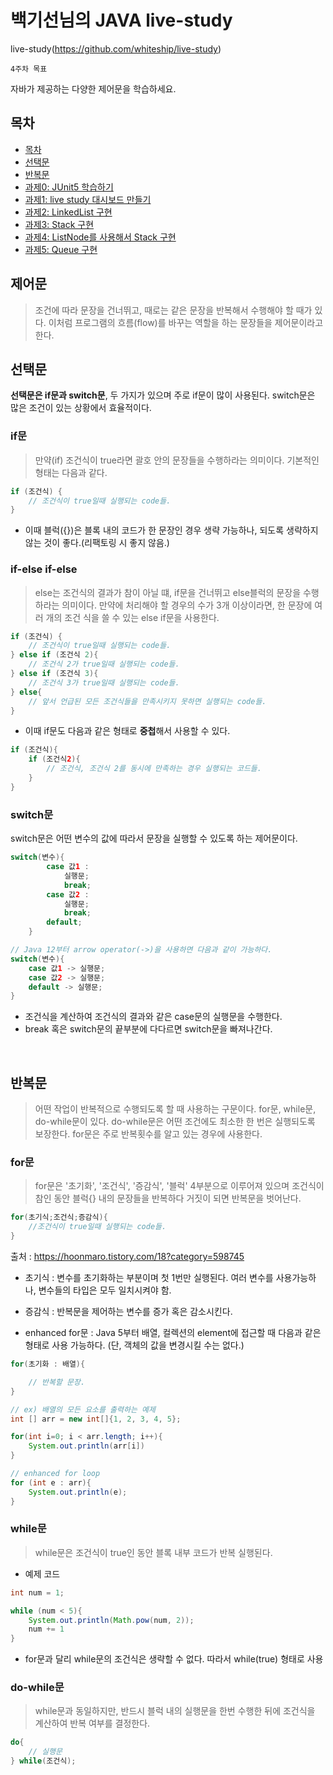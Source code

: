 # 백기선님의 JAVA live-study

live-study(https://github.com/whiteship/live-study)

`4주차 목표`

자바가 제공하는 다양한 제어문을 학습하세요.

## 목차
<!-- TOC -->

- [목차](#목차)
- [선택문](#선택문)
- [반복문](#반복문)
- [과제0: JUnit5 학습하기](#과제0:-JUnit5-학습하기)
- [과제1: live study 대시보드 만들기](#과제1:-live-study-대시보드-만들기)
- [과제2: LinkedList 구현](#과제2:-LinkedList-구현)
- [과제3: Stack 구현](#과제3:-Stack-구현)
- [과제4: ListNode를 사용해서 Stack 구현](#과제4:-ListNode를-사용해서-Stack-구현)
- [과제5: Queue 구현](#과제5:-Queue-구현)

## 제어문
> 조건에 따라 문장을 건너뛰고, 때로는 같은 문장을 반복해서 수행해야 할 때가 있다. 이처럼 프로그램의 흐름(flow)를 바꾸는 역할을 하는 문장들을 제어문이라고 한다.

## 선택문

**선택문은 if문과 switch문**, 두 가지가 있으며 주로 if문이 많이 사용된다.
switch문은 많은 조건이 있는 상황에서 효율적이다.

### if문
>만약(if) 조건식이 true라면 괄호 안의 문장들을 수행하라는 의미이다. 기본적인 형태는 다음과 같다.

~~~java
if (조건식) {
    // 조건식이 true일때 실행되는 code들.
}
~~~

* 이때 블럭({})은 블록 내의 코드가 한 문장인 경우 생략 가능하나, 되도록 생략하지 않는 것이 좋다.(리팩토링 시 좋지 않음.)


### if-else if-else
> else는 조건식의 결과가 참이 아닐 떄, if문을 건너뛰고 else블럭의 문장을 수행하라는 의미이다. 만약에 처리해야 할 경우의 수가 3개 이상이라면, 한 문장에 여러 개의 조건 식을 쓸 수 있는 else if문을 사용한다.

~~~java
if (조건식) {
    // 조건식이 true일때 실행되는 code들.
} else if (조건식 2){
    // 조건식 2가 true일때 실행되는 code들.
} else if (조건식 3){
    // 조건식 3가 true일때 실행되는 code들.
} else{
    // 앞서 언급된 모든 조건식들을 만족시키지 못하면 실행되는 code들.
}
~~~

* 이때 if문도 다음과 같은 형태로 **중첩**해서 사용할 수 있다.
~~~java
if (조건식){
    if (조건식2){
        // 조건식, 조건식 2를 동시에 만족하는 경우 실행되는 코드들.
    }
}
~~~

### switch문

switch문은 어떤 변수의 값에 따라서 문장을 실행할 수 있도록 하는 제어문이다.

~~~java
switch(변수){
        case 값1 : 
            실행문; 
            break;
        case 값2 : 
            실행문; 
            break;  
        default;    
    }

// Java 12부터 arrow operator(->)을 사용하면 다음과 같이 가능하다.
switch(변수){
    case 값1 -> 실행문;
    case 값2 -> 실행문;
    default -> 실행문;
}
~~~

* 조건식을 계산하여 조건식의 결과와 같은 case문의 실행문을 수행한다.
* break 혹은 switch문의 끝부분에 다다르면 switch문을 빠져나간다.

<br>

## 반복문
> 어떤 작업이 반복적으로 수행되도록 할 때 사용하는 구문이다. for문, while문, do-while문이 있다. do-while문은 어떤 조건에도 최소한 한 번은 실행되도록 보장한다. for문은 주로 반복횟수를 알고 있는 경우에 사용한다.


### for문
> for문은 '초기화', '조건식', '증감식', '블럭' 4부분으로 이루어져 있으며 조건식이 참인 동안 블럭{} 내의 문장들을 반복하다 거짓이 되면 반복문을 벗어난다.

~~~java
for(초기식;조건식;증감식){
    //조건식이 true일때 실행되는 code들.
}
~~~
출처 : https://hoonmaro.tistory.com/18?category=598745

* 초기식 : 변수를 초기화하는 부분이며 첫 1번만 실행된다.
여러 변수를 사용가능하나, 변수들의 타입은 모두 일치시켜야 함.

* 증감식 : 반복문을 제어하는 변수를 증가 혹은 감소시킨다. 

* enhanced for문 : Java 5부터 배열, 컬렉션의 element에 접근할 때
다음과 같은 형태로 사용 가능하다. (단, 객체의 값을 변경시킬 수는 없다.)

~~~java
for(초기화 : 배열){

    // 반복할 문장.
}

// ex) 배열의 모든 요소를 출력하는 예제
int [] arr = new int[]{1, 2, 3, 4, 5};

for(int i=0; i < arr.length; i++){
    System.out.println(arr[i])
}

// enhanced for loop
for (int e : arr){
    System.out.println(e);
}
~~~

### while문

>while문은 조건식이 true인 동안 블록 내부 코드가 반복 실행된다.

* 예제 코드
~~~java
int num = 1;

while (num < 5){
    System.out.println(Math.pow(num, 2));
    num += 1
}
~~~

* for문과 달리 while문의 조건식은 생략할 수 없다. 따라서 while(true) 형태로 사용

### do-while문
> while문과 동일하지만, 반드시 블럭 내의 실행문을 한번 수행한 뒤에 조건식을 계산하여 반복 여부를 결정한다.

~~~java
do{
    // 실행문
} while(조건식);
~~~


